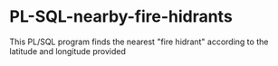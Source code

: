 # PL-SQL-nearby-fire-hidrants
This PL/SQL program finds the nearest "fire hidrant" according to the latitude and longitude provided
